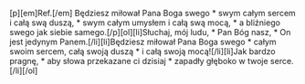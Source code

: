 [p][em]Ref.[/em] Będziesz miłował Pana Boga swego * swym całym sercem i całą swą duszą, * swym całym umysłem i całą swą mocą, * a bliźniego swego jak siebie samego.[/p][ol][li]Słuchaj, mój ludu, * Pan Bóg nasz, * On jest jedynym Panem.[/li][li]Będziesz miłował Pana Boga swego * całym swoim sercem, całą swoją duszą * i całą swoją mocą![/li][li]Jak bardzo pragnę, * aby słowa przekazane ci dzisiaj * zapadły głęboko w twoje serce.[/li][/ol]